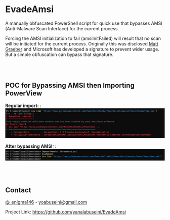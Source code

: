 # EvadeAmsi
A manually obfuscated PowerShell script for quick use that bypasses AMSI (Anti-Malware Scan Interface) for the current process.

Forcing the AMSI initialization to fail (amsiInitFailed) will result that no scan will be initiated for the current process. Originally this was disclosed <a href="https://twitter.com/mattifestation">Matt Graeber</a> and Microsoft has developed a signature to prevent wider usage. But a simple obfuscation can bypass that signature.

<br></br>

## POC for Bypassing AMSI then Importing PowerView
 <strong>
 Regular import:
 </strong>:

<img src="https://github.com/yanalabuseini/EvadeAMSI/blob/main/Screenshots/Before.png">
 </p>
 
<strong>
 After bypassing AMSI:
 </strong>:

<img src="https://github.com/yanalabuseini/EvadeAMSI/blob/main/Screenshots/After.png">
 </p>

<br></br>

## Contact

[@_enigma146](https://twitter.com/_enigma146) - yoabuseini@gmail.com

Project Link: https://github.com/yanalabuseini/EvadeAmsi
